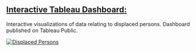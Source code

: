 ## [Interactive Tableau Dashboard:](https://public.tableau.com/views/DisplacedPersons-BarandTrendCharts/DisplacedPersons?:language=en-US&:display_count=n&:origin=viz_share_link)

Interactive visualizations of data relating to displaced persons. Dashboard published on Tableau Public.

<div class='tableauPlaceholder' id='viz1678887584761' style='position: relative'><noscript><a href='https://public.tableau.com/views/DisplacedPersons-BarandTrendCharts/DisplacedPersons?:language=en-US&:display_count=n&:origin=viz_share_link'><img alt='Displaced Persons ' src='https:&#47;&#47;public.tableau.com&#47;static&#47;images&#47;Di&#47;DisplacedPersons-BarandTrendCharts&#47;DisplacedPersons&#47;1_rss.png' style='border: none' /></a></noscript><object class='tableauViz'  style='display:none;'><param name='host_url' value='https%3A%2F%2Fpublic.tableau.com%2F' /> <param name='embed_code_version' value='3' /> <param name='site_root' value='' /><param name='name' value='DisplacedPersons-BarandTrendCharts&#47;DisplacedPersons' /><param name='tabs' value='no' /><param name='toolbar' value='yes' /><param name='static_image' value='https:&#47;&#47;public.tableau.com&#47;static&#47;images&#47;Di&#47;DisplacedPersons-BarandTrendCharts&#47;DisplacedPersons&#47;1.png' /> <param name='animate_transition' value='yes' /><param name='display_static_image' value='yes' /><param name='display_spinner' value='yes' /><param name='display_overlay' value='yes' /><param name='display_count' value='yes' /><param name='language' value='en-US' /></object></div>
